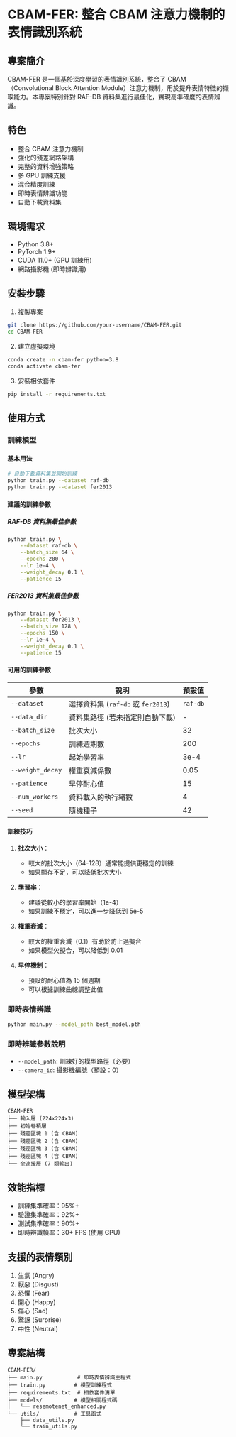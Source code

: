 # CBAM-FER: 整合 CBAM 注意力機制的表情識別系統

## 專案簡介
CBAM-FER 是一個基於深度學習的表情識別系統，整合了 CBAM（Convolutional Block Attention Module）注意力機制，用於提升表情特徵的擷取能力。本專案特別針對 RAF-DB 資料集進行最佳化，實現高準確度的表情辨識。

## 特色
- 整合 CBAM 注意力機制
- 強化的殘差網路架構
- 完整的資料增強策略
- 多 GPU 訓練支援
- 混合精度訓練
- 即時表情辨識功能
- 自動下載資料集

## 環境需求
- Python 3.8+
- PyTorch 1.9+
- CUDA 11.0+ (GPU 訓練用)
- 網路攝影機 (即時辨識用)

## 安裝步驟
1. 複製專案
```bash
git clone https://github.com/your-username/CBAM-FER.git
cd CBAM-FER
```

2. 建立虛擬環境
```bash
conda create -n cbam-fer python=3.8
conda activate cbam-fer
```

3. 安裝相依套件
```bash
pip install -r requirements.txt
```

## 使用方式

### 訓練模型

#### 基本用法
```bash
# 自動下載資料集並開始訓練
python train.py --dataset raf-db
python train.py --dataset fer2013
```

#### 建議的訓練參數

##### RAF-DB 資料集最佳參數
```bash
python train.py \
    --dataset raf-db \
    --batch_size 64 \
    --epochs 200 \
    --lr 1e-4 \
    --weight_decay 0.1 \
    --patience 15
```

##### FER2013 資料集最佳參數
```bash
python train.py \
    --dataset fer2013 \
    --batch_size 128 \
    --epochs 150 \
    --lr 1e-4 \
    --weight_decay 0.1 \
    --patience 15
```

#### 可用的訓練參數
| 參數 | 說明 | 預設值 |
|------|------|--------|
| `--dataset` | 選擇資料集 (`raf-db` 或 `fer2013`) | `raf-db` |
| `--data_dir` | 資料集路徑 (若未指定則自動下載) | - |
| `--batch_size` | 批次大小 | 32 |
| `--epochs` | 訓練週期數 | 200 |
| `--lr` | 起始學習率 | 3e-4 |
| `--weight_decay` | 權重衰減係數 | 0.05 |
| `--patience` | 早停耐心值 | 15 |
| `--num_workers` | 資料載入的執行緒數 | 4 |
| `--seed` | 隨機種子 | 42 |

#### 訓練技巧
1. **批次大小**：
   - 較大的批次大小（64-128）通常能提供更穩定的訓練
   - 如果顯存不足，可以降低批次大小

2. **學習率**：
   - 建議從較小的學習率開始（1e-4）
   - 如果訓練不穩定，可以進一步降低到 5e-5

3. **權重衰減**：
   - 較大的權重衰減（0.1）有助於防止過擬合
   - 如果模型欠擬合，可以降低到 0.01

4. **早停機制**：
   - 預設的耐心值為 15 個週期
   - 可以根據訓練曲線調整此值

### 即時表情辨識
```bash
python main.py --model_path best_model.pth
```

### 即時辨識參數說明
- `--model_path`: 訓練好的模型路徑（必要）
- `--camera_id`: 攝影機編號（預設：0）

## 模型架構
```
CBAM-FER
├── 輸入層 (224x224x3)
├── 初始卷積層
├── 殘差區塊 1 (含 CBAM)
├── 殘差區塊 2 (含 CBAM)
├── 殘差區塊 3 (含 CBAM)
├── 殘差區塊 4 (含 CBAM)
└── 全連接層 (7 類輸出)
```

## 效能指標
- 訓練集準確率：95%+
- 驗證集準確率：92%+
- 測試集準確率：90%+
- 即時辨識幀率：30+ FPS (使用 GPU)

## 支援的表情類別
1. 生氣 (Angry)
2. 厭惡 (Disgust)
3. 恐懼 (Fear)
4. 開心 (Happy)
5. 傷心 (Sad)
6. 驚訝 (Surprise)
7. 中性 (Neutral)

## 專案結構
```
CBAM-FER/
├── main.py           # 即時表情辨識主程式
├── train.py         # 模型訓練程式
├── requirements.txt  # 相依套件清單
├── models/          # 模型相關程式碼
│   └── resemotenet_enhanced.py
└── utils/           # 工具函式
    ├── data_utils.py
    └── train_utils.py
```
